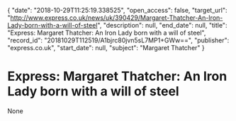 {
  "date": "2018-10-29T11:25:19.338525", 
  "open_access": false, 
  "target_url": "http://www.express.co.uk/news/uk/390429/Margaret-Thatcher-An-Iron-Lady-born-with-a-will-of-steel", 
  "description": null, 
  "end_date": null, 
  "title": "Express: Margaret Thatcher: An Iron Lady born with a will of steel", 
  "record_id": "20181029T112519/A1bjrc80jvn5sL7MP1+GWw==", 
  "publisher": "express.co.uk", 
  "start_date": null, 
  "subject": "Margaret Thatcher"
}

# Express: Margaret Thatcher: An Iron Lady born with a will of steel

None
